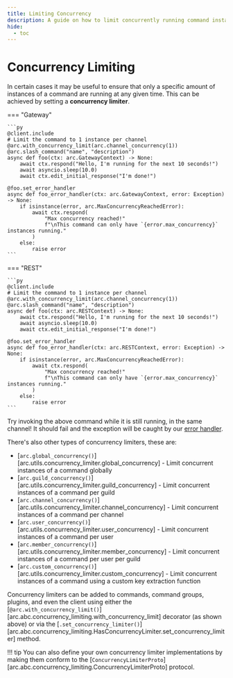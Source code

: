 ```yaml
---
title: Limiting Concurrency
description: A guide on how to limit concurrently running command instances
hide:
  - toc
---
```


# Concurrency Limiting

In certain cases it may be useful to ensure that only a specific amount of instances of a command are running at any given time. This can be achieved by setting a **concurrency limiter**.

=== "Gateway"

    ```py
    @client.include
    # Limit the command to 1 instance per channel
    @arc.with_concurrency_limit(arc.channel_concurrency(1))
    @arc.slash_command("name", "description")
    async def foo(ctx: arc.GatewayContext) -> None:
        await ctx.respond("Hello, I'm running for the next 10 seconds!")
        await asyncio.sleep(10.0)
        await ctx.edit_initial_response("I'm done!")

    @foo.set_error_handler
    async def foo_error_handler(ctx: arc.GatewayContext, error: Exception) -> None:
        if isinstance(error, arc.MaxConcurrencyReachedError):
            await ctx.respond(
                "Max concurrency reached!"
                f"\nThis command can only have `{error.max_concurrency}` instances running."
            )
        else:
            raise error
    ```

=== "REST"

    ```py
    @client.include
    # Limit the command to 1 instance per channel
    @arc.with_concurrency_limit(arc.channel_concurrency(1))
    @arc.slash_command("name", "description")
    async def foo(ctx: arc.RESTContext) -> None:
        await ctx.respond("Hello, I'm running for the next 10 seconds!")
        await asyncio.sleep(10.0)
        await ctx.edit_initial_response("I'm done!")

    @foo.set_error_handler
    async def foo_error_handler(ctx: arc.RESTContext, error: Exception) -> None:
        if isinstance(error, arc.MaxConcurrencyReachedError):
            await ctx.respond(
                "Max concurrency reached!"
                f"\nThis command can only have `{error.max_concurrency}` instances running."
            )
        else:
            raise error
    ```

Try invoking the above command while it is still running, in the same channel! It should fail and the exception will be caught by our [error handler](./error_handling.md).

There's also other types of concurrency limiters, these are:

- [`arc.global_concurrency()`][arc.utils.concurrency_limiter.global_concurrency] - Limit concurrent instances of a command globally
- [`arc.guild_concurrency()`][arc.utils.concurrency_limiter.guild_concurrency] - Limit concurrent instances of a command per guild
- [`arc.channel_concurrency()`][arc.utils.concurrency_limiter.channel_concurrency] - Limit concurrent instances of a command per channel
- [`arc.user_concurrency()`][arc.utils.concurrency_limiter.user_concurrency] - Limit concurrent instances of a command per user
- [`arc.member_concurrency()`][arc.utils.concurrency_limiter.member_concurrency] - Limit concurrent instances of a command per user per guild
- [`arc.custom_concurrency()`][arc.utils.concurrency_limiter.custom_concurrency] - Limit concurrent instances of a command using a custom key extraction function

Concurrency limiters can be added to commands, command groups, plugins, and even the client using either the [`@arc.with_concurrency_limit()`][arc.abc.concurrency_limiting.with_concurrency_limit] decorator (as shown above) or via the [`.set_concurrency_limiter()`][arc.abc.concurrency_limiting.HasConcurrencyLimiter.set_concurrency_limiter] method.

!!! tip
    You can also define your own concurrency limiter implementations by making them conform to the [`ConcurrencyLimiterProto`][arc.abc.concurrency_limiting.ConcurrencyLimiterProto] protocol.
